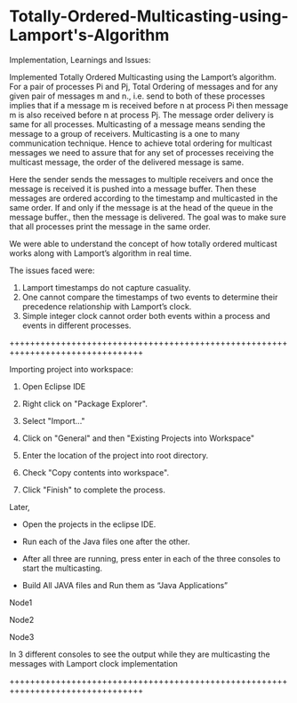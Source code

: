 # Totally-Ordered-Multicasting-using-Lamport's-Algorithm

Implementation, Learnings and Issues:

Implemented Totally Ordered Multicasting using the Lamport’s algorithm. For a pair of processes Pi and Pj, Total Ordering of messages and for any given pair of messages m and n., i.e. send to both of these processes implies that if a message m is received before n at process Pi then message m is also received before n at process Pj. The message order delivery is same for all processes. Multicasting of a message means sending the message to a group of receivers. Multicasting is a one to many communication technique. Hence to achieve total ordering for multicast messages we need to assure that for any set of processes receiving the multicast message, the order of the delivered message is same.

Here the sender sends the messages to multiple receivers and once the message is received it is pushed into a message buffer. Then these messages are ordered according to the timestamp and multicasted in the same order. If and only if the message is at the head of the queue in the message buffer., then the message is delivered. The goal was to make sure that all processes print the message in the same order.

We were able to understand the concept of how totally ordered multicast works along with Lamport’s algorithm in real time.

The issues faced were:
1.	Lamport timestamps do not capture casuality.
2.	One cannot compare the timestamps of two events to determine their precedence relationship with Lamport’s clock.
3.	 Simple integer clock cannot order both events within a process and events in different processes.

++++++++++++++++++++++++++++++++++++++++++++++++++++++++++++++++++++++++++++++++

Importing project into workspace:

1. Open Eclipse IDE

2. Right click on "Package Explorer".

3. Select "Import..."

4. Click on "General" and then "Existing Projects into Workspace"

5. Enter the location of the project into root directory.

6. Check "Copy contents into workspace".

7. Click "Finish" to complete the process.

Later,

* Open the projects in the eclipse IDE.
*	Run each of the Java files one after the other.
*	After all three are running, press enter in each of the three consoles to start the multicasting.

* Build All JAVA files and Run them as “Java Applications”

Node1

Node2

Node3

In 3 different consoles to see the output while they are multicasting the messages with Lamport clock implementation

++++++++++++++++++++++++++++++++++++++++++++++++++++++++++++++++++++++++++++++++

